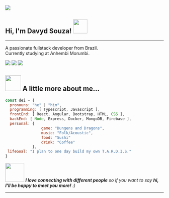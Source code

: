 <!-- <h1 align="center">Hello There ⭐🧔⚔️, I'm Davyd Souza</h1>
<h3 align="center">A passionate fullstack developer from Brazil. Currently studying at Anhembi Morumbi. I have a background on: Angular, Bootstrap, JavaScript, TypeScript, NodeJS, Express and MongoDB</h3> -->
<img src="https://bipedepop.files.wordpress.com/2018/01/1af97ee2-b2ae-47fe-a537-baf665fe1013.gif">

<h2 align=""> Hi, I'm Davyd Souza! <img src="https://c.tenor.com/WX8OXgN5VpMAAAAj/waving-wave-hello.gif" width="45"></h2>

---
<p>
	A passionate fullstack developer from Brazil.</br>
	Currently studying at Anhembi Morumbi.
</p>

<a href="https://www.linkedin.com/in/davyd-souza/"><img src="https://img.shields.io/badge/LinkedIn-0077B5?style=for-the-badge&logo=linkedin&logoColor=white"/></a>
<a href="mailto:davyd.eduardo.souza@hotmail.com"><img src="https://img.shields.io/badge/Microsoft_Outlook-0078D4?style=for-the-badge&logo=microsoft-outlook&logoColor=white"/></a>
<a href="https://www.instagram.com/odeisouza/"><img src="https://img.shields.io/badge/Instagram-E4405F?style=for-the-badge&logo=instagram&logoColor=white"/></a>


<h2> <img src="https://c.tenor.com/S645IJTRa8gAAAAi/halloween-pusheen.gif" width="50"> A little more about me... </h2>

```javascript
const dei = {
  pronouns: "he" | "him",
  programming: [ Typescript, Javascript ],
  frontEnd: [ React, Angular, Bootstrap, HTML, CSS ],
  backEnd: [ Node, Express, Docker, MongoDB, Firebase ],
  personal: {
				game: "Dungens and Dragons",
				music: "Folk/Acoustic",
				food: "Sushi"
				drink: "Coffee"
			},
 lifeGoal: "I plan to one day build my own T.A.R.D.I.S."
}
```

<img src="https://c.tenor.com/MTC4UVT8qNcAAAAi/pusheen-playing.gif" width="60"> <em><b>I love connecting with different people</b> so if you want to say <b>hi, I'll be happy to meet you more!</b> :)</em>

---